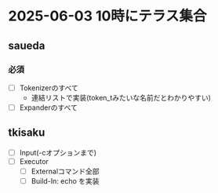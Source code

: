 # 2025-06-03 10時にテラス集合

## saueda

### 必須

- [ ] Tokenizerのすべて
  - 連結リストで実装(token_tみたいな名前だとわかりやすい)
- [ ] Expanderのすべて

## tkisaku

- [ ] Input(-cオプションまで)
- [ ] Executor
  - [ ] Externalコマンド全部
  - [ ] Build-In: echo を実装
